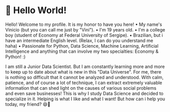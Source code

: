 # 👋 Hello World! 
Hello! Welcome to my profile. It is my honor to have you here!
• My name's Vinicio (but you can call me just by "Vini").
• I'm 19 years old.
• I'm a college boy (student of Economy at Federal University of Sergipe).
• Brazilian, but i have an intermediate English level. (Relax, I can do you understand me haha)
• Passionate for Python, Data Science, Machine Learning, Artificial Intelligence and anything that can involve my two specialties: Economy & Python! :)

I am still a Junior Data Scientist. But I am constantly learning more and more to keep up to date about what is new in this "Data Universe". For me, there is nothing so difficult that it cannot be analyzed and understood. With calm, patience, and of course a lot of technique, I can extract extremely valuable information that can shed light on the causes of various social problems and even save businesses! This is why I study Data Science and decided to specialize in it. Helping is what I like and what I want! But how can i help you today, my friend? 😄👊








